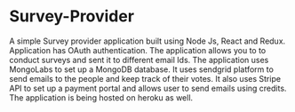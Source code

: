 # Survey-Provider
A simple Survey provider application built using Node Js, React and Redux. Application has OAuth authentication. The application allows you to to conduct surveys and sent it to different email Ids. The application uses MongoLabs to set up a MongoDB database. It uses sendgrid platform to send emails to the people and keep track of their votes. It also uses Stripe API to set up a payment portal and allows user to send emails using credits. The application is being hosted on heroku as well.
